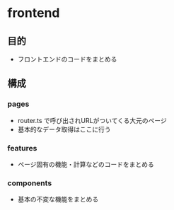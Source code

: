 # frontend

## 目的
- フロントエンドのコードをまとめる

## 構成
### pages
- router.ts で呼び出されURLがついてくる大元のページ
- 基本的なデータ取得はここに行う

### features
- ページ固有の機能・計算などのコードをまとめる

### components
- 基本の不変な機能をまとめる
